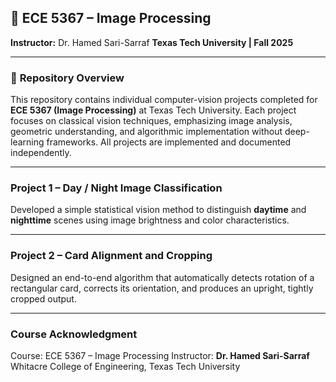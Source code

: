 
## 📘 ECE 5367 – Image Processing

**Instructor:** Dr. Hamed Sari-Sarraf
**Texas Tech University | Fall 2025**

---

### 🧩 **Repository Overview**

This repository contains individual computer-vision projects completed for **ECE 5367 (Image Processing)** at Texas Tech University.
Each project focuses on classical vision techniques, emphasizing image analysis, geometric understanding, and algorithmic implementation without deep-learning frameworks.
All projects are implemented and documented independently.

---

### **Project 1 – Day / Night Image Classification**

Developed a simple statistical vision method to distinguish **daytime** and **nighttime** scenes using image brightness and color characteristics.

---

### **Project 2 – Card Alignment and Cropping**

Designed an end-to-end algorithm that automatically detects rotation of a rectangular card, corrects its orientation, and produces an upright, tightly cropped output.

---


### **Course Acknowledgment**

Course: ECE 5367 – Image Processing
Instructor: **Dr. Hamed Sari-Sarraf**
Whitacre College of Engineering, Texas Tech University


